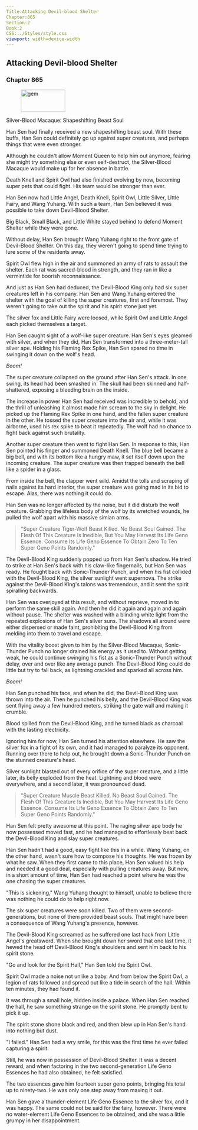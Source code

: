 ```yaml
---
Title:Attacking Devil-blood Shelter 
Chapter:865 
Section:2 
Book:2 
CSS:../Styles/style.css 
viewport: width=device-width
---
```

  
## Attacking Devil-blood Shelter
### Chapter 865
  
<figure>
	<img src="../Images/gem.gif" alt="gem" id="gem" width="120" height="60" />
</figure>
  

  
Silver-Blood Macaque: Shapeshifting Beast Soul

Han Sen had finally received a new shapeshifting beast soul. With these buffs, Han Sen could definitely go up against super creatures, and perhaps things that were even stronger.

Although he couldn't allow Moment Queen to help him out anymore, fearing she might try something else or even self-destruct, the Silver-Blood Macaque would make up for her absence in battle.

Death Knell and Spirit Owl had also finished evolving by now, becoming super pets that could fight. His team would be stronger than ever.

Han Sen now had Little Angel, Death Knell, Spirit Owl, Little Silver, Little Fairy, and Wang Yuhang. With such a team, Han Sen believed it was possible to take down Devil-Blood Shelter.

Big Black, Small Black, and Little White stayed behind to defend Moment Shelter while they were gone.

Without delay, Han Sen brought Wang Yuhang right to the front gate of Devil-Blood Shelter. On this day, they weren't going to spend time trying to lure some of the residents away.

Spirit Owl flew high in the air and summoned an army of rats to assault the shelter. Each rat was sacred-blood in strength, and they ran in like a vermintide for boorish reconnaissance.

And just as Han Sen had deduced, the Devil-Blood King only had six super creatures left in his company. Han Sen and Wang Yuhang entered the shelter with the goal of killing the super creatures, first and foremost. They weren't going to take out the spirit and his spirit stone just yet.

The silver fox and Little Fairy were loosed, while Spirit Owl and Little Angel each picked themselves a target.

Han Sen caught sight of a wolf-like super creature. Han Sen's eyes gleamed with silver, and when they did, Han Sen transformed into a three-meter-tall silver ape. Holding his Flaming Rex Spike, Han Sen spared no time in swinging it down on the wolf's head.

*Boom!*

The super creature collapsed on the ground after Han Sen's attack. In one swing, its head had been smashed in. The skull had been skinned and half-shattered, exposing a bleeding brain on the inside.

The increase in power Han Sen had received was incredible to behold, and the thrill of unleashing it almost made him scream to the sky in delight. He picked up the Flaming Rex Spike in one hand, and the fallen super creature in the other. He tossed the super creature into the air and, while it was airborne, used his rex spike to beat it repeatedly. The wolf had no chance to fight back against such brutality.

Another super creature then went to fight Han Sen. In response to this, Han Sen pointed his finger and summoned Death Knell. The blue bell became a big bell, and with its bottom like a hungry maw, it set itself down upon the incoming creature. The super creature was then trapped beneath the bell like a spider in a glass.

From inside the bell, the clapper went wild. Amidst the tolls and scraping of nails against its hard interior, the super creature was going mad in its bid to escape. Alas, there was nothing it could do.

Han Sen was no longer affected by the noise, but it did disturb the wolf creature. Grabbing the lifeless body of the wolf by its wretched wounds, he pulled the wolf apart with his massive simian arms.

> "Super Creature Tiger-Wolf Beast Killed. No Beast Soul Gained. The Flesh Of This Creature Is Inedible, But You May Harvest Its Life Geno Essence. Consume Its Life Geno Essence To Obtain Zero To Ten Super Geno Points Randomly."

The Devil-Blood King suddenly popped up from Han Sen's shadow. He tried to strike at Han Sen's back with his claw-like fingernails, but Han Sen was ready. He fought back with Sonic-Thunder Punch, and when his fist collided with the Devil-Blood King, the silver sunlight went supernova. The strike against the Devil-Blood King's talons was tremendous, and it sent the spirit spiralling backwards.

Han Sen was overjoyed at this result, and without reprieve, moved in to perform the same skill again. And then he did it again and again and again without pause. The shelter was washed with a blinding white light from the repeated explosions of Han Sen's silver suns. The shadows all around were either dispersed or made faint, prohibiting the Devil-Blood King from melding into them to travel and escape.

With the vitality boost given to him by the Silver-Blood Macaque, Sonic-Thunder Punch no longer drained his energy as it used to. Without getting weak, he could continue swinging his fist as a Sonic-Thunder Punch without delay, over and over like any average punch. The Devil-Blood King could do little but try to fall back, as lightning crackled and sparked all across him.

*Boom!*

Han Sen punched his face, and when he did, the Devil-Blood King was thrown into the air. Then he punched his belly, and the Devil-Blood King was sent flying away a few hundred meters, striking the gate wall and making it crumble.

Blood spilled from the Devil-Blood King, and he turned black as charcoal with the lasting electricity.

Ignoring him for now, Han Sen turned his attention elsewhere. He saw the silver fox in a fight of its own, and it had managed to paralyze its opponent. Running over there to help out, he brought down a Sonic-Thunder Punch on the stunned creature's head.

Silver sunlight blasted out of every orifice of the super creature, and a little later, its belly exploded from the heat. Lightning and blood were everywhere, and a second later, it was pronounced dead.

> "Super Creature Muscle Beast Killed. No Beast Soul Gained. The Flesh Of This Creature Is Inedible, But You May Harvest Its Life Geno Essence. Consume Its Life Geno Essence To Obtain Zero To Ten Super Geno Points Randomly."

Han Sen felt pretty awesome at this point. The raging silver ape body he now possessed moved fast, and he had managed to effortlessly beat back the Devil-Blood King and slay super creatures.

Han Sen hadn't had a good, easy fight like this in a while. Wang Yuhang, on the other hand, wasn't sure how to compose his thoughts. He was frozen by what he saw. When they first came to this place, Han Sen valued his help and needed it a good deal, especially with pulling creatures away. But now, in a short amount of time, Han Sen had reached a point where he was the one chasing the super creatures.

"This is sickening," Wang Yuhang thought to himself, unable to believe there was nothing he could do to help right now.

The six super creatures were soon killed. Two of them were second-generations, but none of them provided beast souls. That might have been a consequence of Wang Yuhang's presence, however.

The Devil-Blood King screamed as he suffered one last hack from Little Angel's greatsword. When she brought down her sword that one last time, it hewed the head off Devil-Blood King's shoulders and sent him back to his spirit stone.

"Go and look for the Spirit Hall," Han Sen told the Spirit Owl.

Spirit Owl made a noise not unlike a baby. And from below the Spirit Owl, a legion of rats followed and spread out like a tide in search of the hall. Within ten minutes, they had found it.

It was through a small hole, hidden inside a palace. When Han Sen reached the hall, he saw something strange on the spirit stone. He promptly bent to pick it up.

The spirit stone shone black and red, and then blew up in Han Sen's hand into nothing but dust.

"I failed." Han Sen had a wry smile, for this was the first time he ever failed capturing a spirit.

Still, he was now in possession of Devil-Blood Shelter. It was a decent reward, and when factoring in the two second-generation Life Geno Essences he had also obtained, he felt satisfied.

The two essences gave him fourteen super geno points, bringing his total up to ninety-two. He was only one step away from maxing it out.

Han Sen gave a thunder-element Life Geno Essence to the silver fox, and it was happy. The same could not be said for the fairy, however. There were no water-element Life Geno Essences to be obtained, and she was a little grumpy in her disappointment.